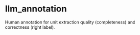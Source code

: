 # llm_annotation
Human annotation for unit extraction quality (completeness) and correctness (right label).  
